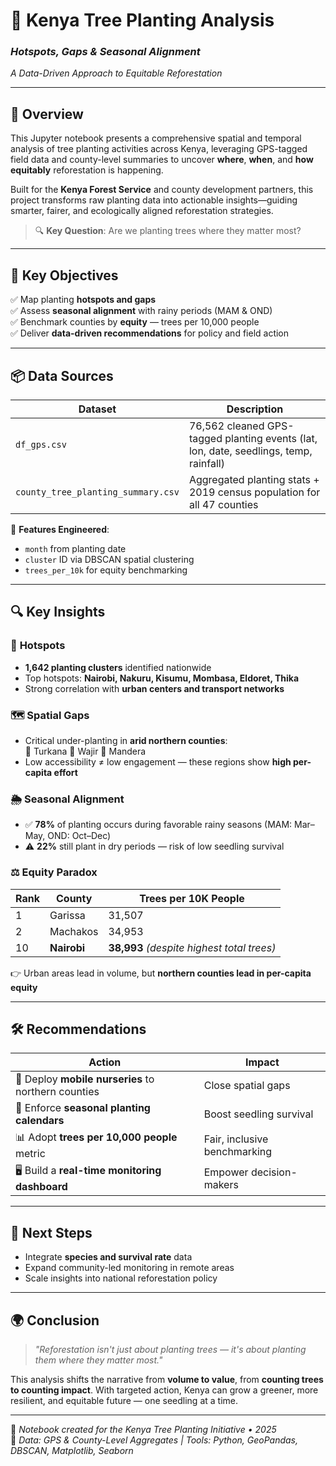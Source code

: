 # 🌱 Kenya Tree Planting Analysis  
### *Hotspots, Gaps & Seasonal Alignment*  
*A Data-Driven Approach to Equitable Reforestation*  

---

## 📌 Overview 
This Jupyter notebook presents a comprehensive spatial and temporal analysis of tree planting activities across Kenya, leveraging GPS-tagged field data and county-level summaries to uncover **where**, **when**, and **how equitably** reforestation is happening.

Built for the **Kenya Forest Service** and county development partners, this project transforms raw planting data into actionable insights—guiding smarter, fairer, and ecologically aligned reforestation strategies.

> 🔍 **Key Question**: Are we planting trees where they matter most?

---

## 🧩 Key Objectives  
✅ Map planting **hotspots and gaps**  
✅ Assess **seasonal alignment** with rainy periods (MAM & OND)  
✅ Benchmark counties by **equity** — trees per 10,000 people  
✅ Deliver **data-driven recommendations** for policy and field action  

---

## 📦 Data Sources  
| Dataset | Description |
|--------|-------------|
| `df_gps.csv` | 76,562 cleaned GPS-tagged planting events (lat, lon, date, seedlings, temp, rainfall) |
| `county_tree_planting_summary.csv` | Aggregated planting stats + 2019 census population for all 47 counties |

🔧 **Features Engineered**:  
- `month` from planting date  
- `cluster` ID via DBSCAN spatial clustering  
- `trees_per_10k` for equity benchmarking  

---

## 🔍 Key Insights  

### 🌺 **Hotspots**  
- **1,642 planting clusters** identified nationwide  
- Top hotspots: **Nairobi, Nakuru, Kisumu, Mombasa, Eldoret, Thika**  
- Strong correlation with **urban centers and transport networks**

### 🗺️ **Spatial Gaps**  
- Critical under-planting in **arid northern counties**:  
  🔸 Turkana  🔸 Wajir  🔸 Mandera  
- Low accessibility ≠ low engagement — these regions show **high per-capita effort**

### 🌦️ **Seasonal Alignment**  
- ✅ **78%** of planting occurs during favorable rainy seasons (MAM: Mar–May, OND: Oct–Dec)  
- ⚠️ **22%** still plant in dry periods — risk of low seedling survival

### ⚖️ **Equity Paradox**  
| Rank | County | Trees per 10K People |
|------|--------|-----------------------|
| 1 | Garissa | 31,507 |
| 2 | Machakos | 34,953 |
| 10 | **Nairobi** | **38,993** *(despite highest total trees)* |

👉 Urban areas lead in volume, but **northern counties lead in per-capita equity**

---

## 🛠️ Recommendations  
| Action | Impact |
|-------|--------|
| 🚐 Deploy **mobile nurseries** to northern counties | Close spatial gaps |
| 📅 Enforce **seasonal planting calendars** | Boost seedling survival |
| 📊 Adopt **trees per 10,000 people** metric | Fair, inclusive benchmarking |
| 🖥️ Build a **real-time monitoring dashboard** | Empower decision-makers |

---

## 🚀 Next Steps  
- Integrate **species and survival rate** data  
- Expand community-led monitoring in remote areas  
- Scale insights into national reforestation policy  

---

## 🌍 Conclusion  
> *"Reforestation isn't just about planting trees — it's about planting them where they matter most."*  

This analysis shifts the narrative from **volume to value**, from **counting trees to counting impact**. With targeted action, Kenya can grow a greener, more resilient, and equitable future — one seedling at a time.

---

📁 *Notebook created for the Kenya Tree Planting Initiative • 2025*  
🔐 *Data: GPS & County-Level Aggregates | Tools: Python, GeoPandas, DBSCAN, Matplotlib, Seaborn*